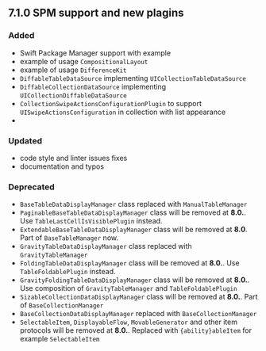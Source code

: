## 7.1.0 SPM support and new plagins
### Added
- Swift Package Manager support with example
- example of usage `CompositionalLayout`
- example of usage `DifferenceKit`
- `DiffableTableDataSource` implementing `UICollectionTableDataSource`
- `DiffableCollectionDataSource` implementing `UICollectionDiffableDataSource`
- `CollectionSwipeActionsConfigurationPlugin` to support `UISwipeActionsConfiguration` in collection with list appearance
-

### Updated

- code style and linter issues fixes 
- documentation and typos

### Deprecated

- `BaseTableDataDisplayManager` class replaced with `ManualTableManager`
- `PaginableBaseTableDataDisplayManager` class will be removed at **8.0.**. Use `TableLastCellIsVisiblePlugin` instead.
- `ExtendableBaseTableDataDisplayManager` class will be removed at **8.0**. Part of `BaseTableManager` now.
- `GravityTableDataDisplayManager` class replaced with `GravityTableManager`
- `FoldingTableDataDisplayManager` class will be removed at **8.0.**. Use `TableFoldablePlugin` instead.
- `GravityFoldingTableDataDisplayManager` class will be removed at **8.0.**. Use composition of `GravityTableManager` and `TableFoldablePlugin`
- `SizableCollectionDataDisplayManager` class will be removed at **8.0.**. Part of `BaseCollectionManager`
- `BaseCollectionDataDisplayManager` replaced with `BaseCollectionManager`
- `SelectableItem`, `DisplayableFlow`, `MovableGenerator` and other item protocols will be removed at **8.0.**. Replaced with `{ability}ableItem` for example `SelectableItem`
